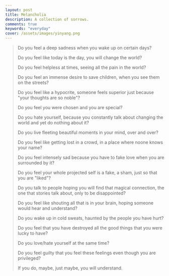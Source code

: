 ```yaml
---
layout: post
title: Melancholia
description: A collection of sorrows.
comments: true
keywords: "everyday"
cover: /assets/images/yinyang.png
---
```


>Do you feel a deep sadness when you wake up on certain days? <br/>
>
>Do you feel like today is the day, you will change the world? <br/>
>
>Do you feel helpless at times, seeing all the pain in the world? <br/>
>
>Do you feel an immense desire to save children, when you see them on the streets? <br/>
>
>Do you feel like a hypocrite, someone feels superior
just because "your thoughts are so noble"? <br/>
>
>Do you feel you were chosen and you are special? <br/>
>
>Do you hate yourself, because you constantly talk about changing the world and yet do nothing about it? <br/>
>
>Do you live fleeting beautiful moments in your mind, over and over? <br/>
>
>Do you feel like getting lost in a crowd, in a place where noone knows your name?
>
>Do you feel intensely sad because you have to fake love when you are surrounded by it? <br/>
>
>Do you feel your whole projected self is a fake, a sham, just so that you are "liked"?
>
>Do you talk to people hoping you will find that magical connection, the one that stories talk about, only to be disappointed? <br/>
>
>Do you feel like shouting all that is in your brain, hoping someone would hear and understand? <br/>
>
>Do you wake up in cold sweats, haunted by the people you have hurt? <br/>
>
>Do you feel that you have destroyed all the good things that you were lucky to have? <br/>
>
>Do you love/hate yourself at the same time? <br/>
>
>Do you feel guilty that you feel these feelings even though you are privileged? <br/>
>
>If you do, maybe, just maybe, you will understand. <br/>

